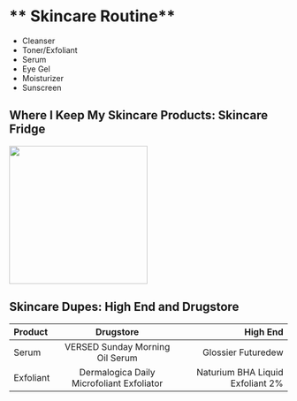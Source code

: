 # ** Skincare Routine**

* Cleanser
* Toner/Exfoliant
* Serum
* Eye Gel
* Moisturizer
* Sunscreen

## Where I Keep My Skincare Products: Skincare Fridge

<img src="https://user-images.githubusercontent.com/98491950/218397079-db908991-fbe5-49f7-b8ff-501788750dcc.jpg" width="250" height="250">

## Skincare Dupes: High End and Drugstore 

| Product      | Drugstore      | High End      |
| :---         |     :---:      |          ---: |
| Serum        | VERSED Sunday Morning Oil Serum     | Glossier Futuredew   |
| Exfoliant     | Dermalogica Daily Microfoliant Exfoliator       | Naturium BHA Liquid Exfoliant 2%      |
